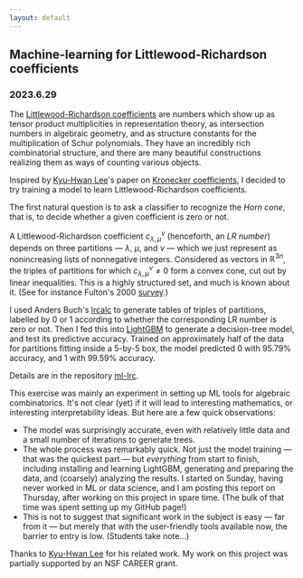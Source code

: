 ```yaml
---
layout: default
---
```


## Machine-learning for Littlewood-Richardson coefficients

### 2023.6.29

The [Littlewood-Richardson coefficients](https://en.wikipedia.org/wiki/Littlewood–Richardson_rule#Littlewood–Richardson_coefficients) are numbers which show up as tensor product multiplicities in representation theory, as intersection numbers in algebraic geometry, and as structure constants for the multiplication of Schur polynomials.  They have an incredibly rich combinatorial structure, and there are many beautiful constructions realizing them as ways of counting various objects.

Inspired by [Kyu-Hwan Lee](https://automorphy.github.io/al-folio/)'s paper on [Kronecker coefficients](https://arxiv.org/abs/2306.04734), I decided to try training a model to learn Littlewood-Richardson coefficients.

The first natural question is to ask a classifier to recognize the _Horn cone_, that is, to decide whether a given coefficient is zero or not.

A Littlewood-Richardson coefficient $c_{\lambda,\mu}^{\nu}$ (henceforth, an _LR number_) depends on three partitions &mdash; $\lambda$, $\mu$, and $\nu$ &mdash; which we just represent as nonincreasing lists of nonnegative integers.  Considered as vectors in $\mathbb{R}^{3n}$, the triples of partitions for which $c_{\lambda,\mu}^{\nu}\neq 0$ form a convex cone, cut out by linear inequalities.  This is a highly structured set, and much is known about it.  (See for instance Fulton's 2000 [survey](https://www.ams.org/journals/bull/2000-37-03/S0273-0979-00-00865-X/S0273-0979-00-00865-X.pdf).)

I used Anders Buch's [lrcalc](https://sites.math.rutgers.edu/~asbuch/lrcalc/) to generate tables of triples of partitions, labelled by 0 or 1 according to whether the corresponding LR number is zero or not.  Then I fed this into [LightGBM](https://lightgbm.readthedocs.io/en/latest/index.html) to generate a decision-tree model, and test its predictive accuracy.  Trained on approximately half of the data for partitions fitting inside a 5-by-5 box, the model predicted 0 with 95.79% accuracy, and 1 with 99.59% accuracy.

Details are in the repository [ml-lrc](https://github.com/pseudoeffective/ml-lrc).

This exercise was mainly an experiment in setting up ML tools for algebraic combinatorics.  It's not clear (yet) if it will lead to interesting mathematics, or interesting interpretability ideas.  But here are a few quick observations:
* The model was surprisingly accurate, even with relatively little data and a small number of iterations to generate trees.
* The whole process was remarkably quick.  Not just the model training &mdash; that was the quickest part &mdash; but _everything_ from start to finish, including installing and learning LightGBM, generating and preparing the data, and (coarsely) analyzing the results.  I started on Sunday, having never worked in ML or data science, and I am posting this report on Thursday, after working on this project in spare time.  (The bulk of that time was spent setting up my GitHub page!)
* This is not to suggest that significant work in the subject is easy &mdash; far from it &mdash; but merely that with the user-friendly tools available now, the barrier to entry is low.  (Students take note...)

Thanks to [Kyu-Hwan Lee](https://automorphy.github.io/al-folio/) for his related work.  My work on this project was partially supported by an NSF CAREER grant.
